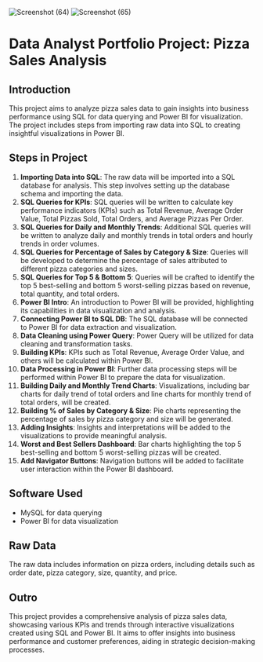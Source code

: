 ![Screenshot (64)](https://github.com/PranjalSarnaik21/Pizza-Sales-Analysis-Using-Advance-Power-BI-MySql/assets/158582133/1728f3b8-2ff6-4de2-bc2a-104a9f12b9fd)
![Screenshot (65)](https://github.com/PranjalSarnaik21/Pizza-Sales-Analysis-Using-Advance-Power-BI-MySql/assets/158582133/0155a897-6983-4eac-93d4-47496194eb73)



# Data Analyst Portfolio Project: Pizza Sales Analysis

## Introduction
This project aims to analyze pizza sales data to gain insights into business performance using SQL for data querying and Power BI for visualization. The project includes steps from importing raw data into SQL to creating insightful visualizations in Power BI.

## Steps in Project
1. **Importing Data into SQL**: The raw data will be imported into a SQL database for analysis. This step involves setting up the database schema and importing the data.
2. **SQL Queries for KPIs**: SQL queries will be written to calculate key performance indicators (KPIs) such as Total Revenue, Average Order Value, Total Pizzas Sold, Total Orders, and Average Pizzas Per Order.
3. **SQL Queries for Daily and Monthly Trends**: Additional SQL queries will be written to analyze daily and monthly trends in total orders and hourly trends in order volumes.
4. **SQL Queries for Percentage of Sales by Category & Size**: Queries will be developed to determine the percentage of sales attributed to different pizza categories and sizes.
5. **SQL Queries for Top 5 & Bottom 5**: Queries will be crafted to identify the top 5 best-selling and bottom 5 worst-selling pizzas based on revenue, total quantity, and total orders.
6. **Power BI Intro**: An introduction to Power BI will be provided, highlighting its capabilities in data visualization and analysis.
7. **Connecting Power BI to SQL DB**: The SQL database will be connected to Power BI for data extraction and visualization.
8. **Data Cleaning using Power Query**: Power Query will be utilized for data cleaning and transformation tasks.
9. **Building KPIs**: KPIs such as Total Revenue, Average Order Value, and others will be calculated within Power BI.
10. **Data Processing in Power BI**: Further data processing steps will be performed within Power BI to prepare the data for visualization.
11. **Building Daily and Monthly Trend Charts**: Visualizations, including bar charts for daily trend of total orders and line charts for monthly trend of total orders, will be created.
12. **Building % of Sales by Category & Size**: Pie charts representing the percentage of sales by pizza category and size will be generated.
13. **Adding Insights**: Insights and interpretations will be added to the visualizations to provide meaningful analysis.
14. **Worst and Best Sellers Dashboard**: Bar charts highlighting the top 5 best-selling and bottom 5 worst-selling pizzas will be created.
15. **Add Navigator Buttons**: Navigation buttons will be added to facilitate user interaction within the Power BI dashboard.

## Software Used
- MySQL for data querying
- Power BI for data visualization

## Raw Data
The raw data includes information on pizza orders, including details such as order date, pizza category, size, quantity, and price.

## Outro
This project provides a comprehensive analysis of pizza sales data, showcasing various KPIs and trends through interactive visualizations created using SQL and Power BI. It aims to offer insights into business performance and customer preferences, aiding in strategic decision-making processes.
